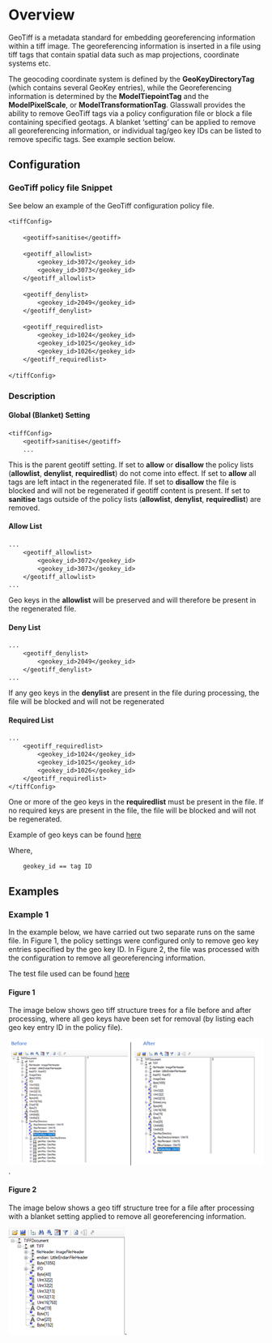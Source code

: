 # Overview
GeoTiff is a metadata standard for embedding georeferencing information within a tiff image. The georeferencing 
information is inserted in a file using tiff tags that contain spatial data such as map projections, coordinate systems 
etc.

The geocoding coordinate system is defined by the **GeoKeyDirectoryTag** (which contains several GeoKey entries), while the 
Georeferencing information is determined by the **ModelTiepointTag** and the **ModelPixelScale**, or **ModelTransformationTag**.
Glasswall provides the ability to remove GeoTiff tags via a policy configuration file or block a file containing 
specified geotags. A blanket ‘setting’ can be applied to remove all georeferencing information, or individual tag/geo 
key IDs can be listed to remove specific tags. See example section below.

## Configuration
### GeoTiff policy file Snippet
See below an example of the GeoTiff configuration policy file.

```
<tiffConfig>
    
    <geotiff>sanitise</geotiff>
        
    <geotiff_allowlist>                 
        <geokey_id>3072</geokey_id>
        <geokey_id>3073</geokey_id>			
    </geotiff_allowlist>
        
    <geotiff_denylist>		
        <geokey_id>2049</geokey_id> 
    </geotiff_denylist>
        
    <geotiff_requiredlist>
        <geokey_id>1024</geokey_id>
        <geokey_id>1025</geokey_id>
        <geokey_id>1026</geokey_id>
    </geotiff_requiredlist>
        
</tiffConfig>
```

### Description
#### Global (Blanket) Setting
```
<tiffConfig>    
    <geotiff>sanitise</geotiff>
    ...
```
This is the parent geotiff setting. If set to **allow** or **disallow** the policy lists (**allowlist**, **denylist**, 
**requiredlist**) do not come into effect. If set to **allow** all tags are left intact in the regenerated file. 
If set to **disallow** the file is blocked and will not be regenerated if geotiff content is present.
If set to **sanitise** tags outside of the policy lists (**allowlist**, 
**denylist**, **requiredlist**) are removed.

#### Allow List
```
...
    <geotiff_allowlist>                 
        <geokey_id>3072</geokey_id>
        <geokey_id>3073</geokey_id>			
    </geotiff_allowlist>
...

```

Geo keys in the **allowlist** will be preserved and will therefore be present in the regenerated file.

#### Deny List
```
...
    <geotiff_denylist>		
        <geokey_id>2049</geokey_id> 
    </geotiff_denylist>
...

```

If any geo keys in the **denylist** are present in the file during processing, the file will be blocked and will not be 
regenerated

#### Required List

```
...
    <geotiff_requiredlist>
        <geokey_id>1024</geokey_id>
        <geokey_id>1025</geokey_id>
        <geokey_id>1026</geokey_id>
    </geotiff_requiredlist>
</tiffConfig>

```

One or more of the geo keys in the **requiredlist** must be present in the file. If no required keys are present in the 
file, the file will be blocked and will not be regenerated. 

Example of geo keys can be found [here](https://exiftool.org/TagNames/GeoTiff.html) 

Where,
```
    geokey_id == tag ID

```

## Examples
### Example 1
In the example below, we have carried out two separate runs on the same file. In Figure 1, the policy settings were 
configured only to remove geo key entries specified by the geo key ID. In Figure 2, the file was processed with the 
configuration to remove all georeferencing information.

The test file used can be found [here](https://github.com/filetrust/sdk-rebuild-eval/blob/pre_release_1.1850/test.data/geotiff/set_000/brit_nat-2.tif)

#### Figure 1
The image below shows geo tiff structure trees for a file before and after processing, where all geo keys have been set 
for removal (by listing each geo key entry ID in the policy file).

![Figure 1](./screenshots/img2.png).

#### Figure 2
The image below shows a geo tiff structure tree for a file after processing with a blanket setting applied to remove all 
georeferencing information.

![Figure 2](./screenshots/img1.png).
